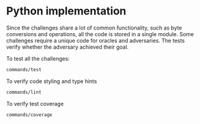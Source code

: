# Python implementation

Since the challenges share a lot of common functionality, such as byte conversions and operations, all the code is stored in a single module. Some challenges require a unique code for oracles and adversaries. The tests verify whether the adversary achieved their goal.

To test all the challenges:
```sh
commands/test
```

To verify code styling and type hints
```sh
commands/lint
```

To verify test coverage
```sh
commands/coverage
```
